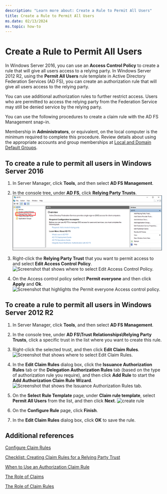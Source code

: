 ```yaml
---
description: "Learn more about: Create a Rule to Permit All Users"
title: Create a Rule to Permit All Users
ms.date: 02/13/2024
ms.topic: how-to
---
```


# Create a Rule to Permit All Users

In Windows Server 2016, you can use an **Access Control Policy** to create a rule that will give all users access to a relying party.  In Windows Server 2012 R2, using the **Permit All Users** rule template in Active Directory Federation Services \(AD FS\), you can create an authorization rule that will give all users access to the relying party.

You can use additional authorization rules to further restrict access. Users who are permitted to access the relying party from the Federation Service may still be denied service by the relying party.

You can use the following procedures to create a claim rule with the AD FS Management snap\-in.

Membership in **Administrators**, or equivalent, on the local computer is the minimum required to complete this procedure.  Review details about using the appropriate accounts and group memberships at [Local and Domain Default Groups](/previous-versions/orphan-topics/ws.10/dd728026(v=ws.10)).

## To create a rule to permit all users in Windows Server 2016

1.  In Server Manager, click **Tools**, and then select **AD FS Management**.

2.  In the console tree, under **AD FS**, click **Relying Party Trusts**.
![Screenshot that shows where to select Relying Party Trusts.](media/Create-a-Rule-to-Permit-All-Users/permitall1.PNG)

3.  Right-click the **Relying Party Trust** that you want to permit access to and select **Edit Access Control Policy**.
![Screenshot that shows where to select Edit Access Control Policy.](media/Create-a-Rule-to-Permit-All-Users/permitall2.PNG)

4. On the Access control policy select **Permit everyone** and then click **Apply** and **Ok**.
![Screenshot that highlights the Permit everyone Access control policy.](media/Create-a-Rule-to-Permit-All-Users/permitall3.PNG)

## To create a rule to permit all users in Windows Server 2012 R2

1.  In Server Manager, click **Tools**, and then select **AD FS Management**.

2.  In the console tree, under **AD FS\\Trust Relationships\\Relying Party Trusts**, click a specific trust in the list where you want to create this rule.

3.  Right\-click the selected trust, and then click **Edit Claim Rules**.
![Screenshot that shows where to select Edit Claim Rules.](media/Create-a-Rule-to-Permit-All-Users/permitall4.PNG)

4.  In the **Edit Claim Rules** dialog box, click the **Issuance Authorization Rules** tab or the **Delegation Authorization Rules** tab \(based on the type of authorization rule you require\), and then click **Add Rule** to start the **Add Authorization Claim Rule Wizard**.
![Screenshot that shows the Issuance Authorization Rules tab.](media/Create-a-Rule-to-Permit-All-Users/permitall5.PNG)
5.  On the **Select Rule Template** page, under **Claim rule template**, select **Permit All Users** from the list, and then click **Next**.
![create rule](media/Create-a-Rule-to-Permit-All-Users/permitall6.PNG)
6.  On the **Configure Rule** page, click **Finish**.

7.  In the **Edit Claim Rules** dialog box, click **OK** to save the rule.

## Additional references
[Configure Claim Rules](Configure-Claim-Rules.md)

[Checklist: Creating Claim Rules for a Relying Party Trust](/previous-versions/windows/it-pro/windows-server-2012-R2-and-2012/ee913578(v=ws.11))

[When to Use an Authorization Claim Rule](../../ad-fs/technical-reference/When-to-Use-an-Authorization-Claim-Rule.md)

[The Role of Claims](../../ad-fs/technical-reference/The-Role-of-Claims.md)

[The Role of Claim Rules](../../ad-fs/technical-reference/The-Role-of-Claim-Rules.md)
